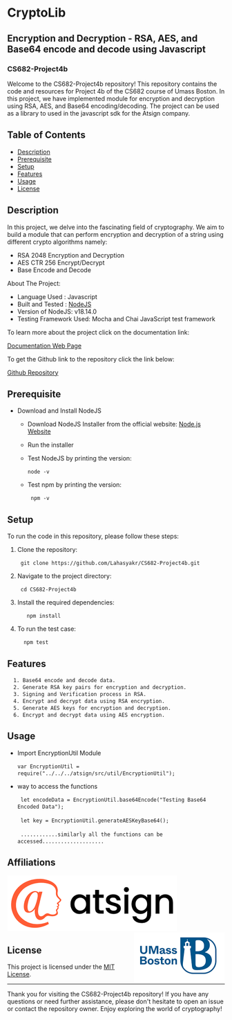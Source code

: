 # CryptoLib




## Encryption and Decryption - RSA, AES, and Base64 encode and decode using Javascript

### CS682-Project4b 

Welcome to the CS682-Project4b repository! This repository contains the code and resources for Project 4b of the CS682 course of Umass Boston. In this project, we have implemented module for encryption and decryption using RSA, AES, and Base64 encoding/decoding. The project can be used as a library to used in the javascript sdk for the Atsign company.

## Table of Contents
- [Description](#description)
- [Prerequisite](#prerequisite)
- [Setup](#setup)
- [Features](#features)
- [Usage](#usage)
- [License](#license)

## Description

In this project, we delve into the fascinating field of cryptography. We aim to build a module that can perform encryption and decryption of a string using different crypto algorithms namely: 

* RSA 2048 Encryption and Decryption
* AES CTR 256 Encrypt/Decrypt
* Base Encode and Decode

About The Project:
* Language Used : Javascript
* Built and Tested : <a href="https://nodejs.dev/en/">NodeJS</a>
* Version of NodeJS: v18.14.0
* Testing Framework Used: Mocha and Chai JavaScript test framework

To learn more about the project click on the documentation link:
<p><a href="https://lahasyakr.github.io/CS682-Project4b/documentation/index.html">Documentation Web Page</a></p>

To get the Github link to the repository click the link below:
<p> <a href="https://github.com/Lahasyakr/CS682-Project4b"> Github Repository</a></p>

## Prerequisite

* Download and Install NodeJS
  * Download NodeJS Installer from the official website:   <a href="https://nodejs.org/en/download"> Node.js Website</a>
  * Run the installer
  * Test NodeJS by printing the version:
      
        node -v
    
   * Test npm by printing the version:
          
          npm -v
   

## Setup

To run the code in this repository, please follow these steps:

1. Clone the repository:
      
        git clone https://github.com/Lahasyakr/CS682-Project4b.git
  
2. Navigate to the project directory:
      
        cd CS682-Project4b
    
3. Install the required dependencies:
          
          npm install
     
4. To run the test case:
         
         npm test
   

## Features
      1. Base64 encode and decode data.
      2. Generate RSA key pairs for encryption and decryption.
      3. Signing and Verification process in RSA.
      4. Encrypt and decrypt data using RSA encryption.
      5. Generate AES keys for encryption and decryption.
      6. Encrypt and decrypt data using AES encryption.
     
      
 ## Usage
  * Import EncryptionUtil Module 
  
        var EncryptionUtil = require("../../../atsign/src/util/EncryptionUtil");
        
  * way to access the functions
         
         let encodeData = EncryptionUtil.base64Encode("Testing Base64 Encoded Data");
         
         let key = EncryptionUtil.generateAESKeyBase64();
         
         ............similarly all the functions can be accessed....................
         

## Affiliations 
<p align="left">
  <img src="documentation/logos/atsign.png">
  <img align ="right" src="documentation/logos/umass.png">
</p>

## License
This project is licensed under the [MIT License](LICENSE). 


---

Thank you for visiting the CS682-Project4b repository! If you have any questions or need further assistance, please don't hesitate to open an issue or contact the repository owner. Enjoy exploring the world of cryptography!
         
   
         
